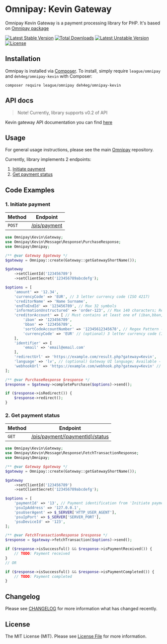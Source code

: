 # Omnipay: Kevin Gateway

Omnipay Kevin Gateway is a payment processing library for PHP. It's based on [Omnipay package](https://github.com/thephpleague/omnipay)

[![Latest Stable Version](https://poser.pugx.org/deh4eg/omnipay-kevin/v)](//packagist.org/packages/deh4eg/omnipay-kevin) [![Total Downloads](https://poser.pugx.org/deh4eg/omnipay-kevin/downloads)](//packagist.org/packages/deh4eg/omnipay-kevin) [![Latest Unstable Version](https://poser.pugx.org/deh4eg/omnipay-kevin/v/unstable)](//packagist.org/packages/deh4eg/omnipay-kevin) [![License](https://poser.pugx.org/deh4eg/omnipay-kevin/license)](//packagist.org/packages/deh4eg/omnipay-kevin)

## Installation

Omnipay is installed via [Composer](https://getcomposer.org/). To install, simply require `league/omnipay` and `deh4eg/omnipay-kevin` with Composer:

`composer require league/omnipay deh4eg/omnipay-kevin`

## API docs

> Note! Currently, library supports v0.2 of API

Kevin gateway API documentation you can find [here](https://docs.getkevin.eu/public/platform/v0.2)

## Usage

For general usage instructions, please see the main [Omnipay](https://github.com/thephpleague/omnipay) repository.

Currently, library implements 2 endpoints:
1. [Initiate payment](#1-initiate-payment)
2. [Get payment status](#2-get-payment-status)

## Code Examples

### 1. Initiate payment

|Method|Endpoint|
|---|---|
|`POST`|[/pis/payment](https://docs.getkevin.eu/public/platform/v0.2#operation/initiatePayment)|

```php
use Omnipay\Kevin\Gateway;
use Omnipay\Kevin\Message\Response\PurchaseResponse;
use Omnipay\Omnipay;

/** @var Gateway $gateway */
$gateway = Omnipay::create(Gateway::getGatewayShortName());

$gateway
    ->setClientId('123456789')
    ->setClientSecret('123456789abcdefg');

$options = [
    'amount' => '12.34',
    'currencyCode' => 'EUR', // 3 letter currency code (ISO 4217)
    'creditorName' => 'Name Surname',
    'endToEndId' => '123456789', // Max 32 symbols
    'informationUnstructured' => 'order-123', // Max 140 characters; Regex Pattern - /^[a-zA-Z0-9/?:().,'+ -]{1,140}$/
    'creditorAccount' => [ // Must contains at least one of (iban,bban,sortCodeAccountNumber) 
        'iban' => '123456789',
        'bban' => '123456789',
        'sortCodeAccountNumber' => '12345612345678', // Regex Pattern - ^[0-9]{6}[0-9]{8}$
        'currencyCode' => 'EUR' // (optional) 3 letter currency code (ISO 4217)
    ],
    'identifier' => [
        'email' => 'email@email.com'
    ],
    'redirectUrl' => 'https://example.com/result.php?gateway=Kevin',
    'language' => 'lv', // (optional) Gateway UI language; Available - (en, lt, lv, et, fi, se, ru); Default - en
    'webhookUrl' => 'https://example.com/webhook.php?gateway=Kevin' // (optional) For more details please see https://docs.getkevin.eu/public/platform/v0.2#operation/initiatePayment
];

/** @var PurchaseResponse $response */
$response = $gateway->completePurchase($options)->send();

if ($response->isRedirect()) {
    $response->redirect();
}
```

### 2. Get payment status

|Method|Endpoint|
|---|---|
|`GET`|[/pis/payment/{paymentId}/status](https://docs.getkevin.eu/public/platform/v0.2#operation/getPaymentStatus)|

```php
use Omnipay\Kevin\Gateway;
use Omnipay\Kevin\Message\Response\FetchTransactionResponse;
use Omnipay\Omnipay;

/** @var Gateway $gateway */
$gateway = Omnipay::create(Gateway::getGatewayShortName());

$gateway
    ->setClientId('123456789')
    ->setClientSecret('123456789abcdefg');

$options = [
    'paymentId' => '13', // Payment identification from 'Initiate payment' response
    'psuIpAddress' => '127.0.0.1',
    'psuUserAgent' => $_SERVER['HTTP_USER_AGENT'],
    'psuIpPort' => $_SERVER['SERVER_PORT'],
    'psuDeviceId' => '123',
];

/** @var FetchTransactionResponse $response */
$response = $gateway->fetchTransaction($options)->send();

if ($response->isSuccessful() && $response->isPaymentReceived()) {
    // TODO: Payment received
}
// OR

if ($response->isSuccessful() && $response->isPaymentCompleted()) {
    // TODO: Payment completed
}
```

## Changelog

Please see [CHANGELOG](CHANGELOG.md) for more information what has changed recently.

## License

The MIT License (MIT). Please see [License File](LICENSE.md) for more information.